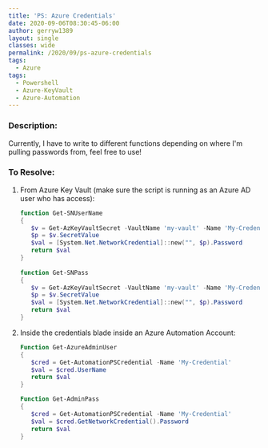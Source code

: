 ```yaml
---
title: 'PS: Azure Credentials'
date: 2020-09-06T08:30:45-06:00
author: gerryw1389
layout: single
classes: wide
permalink: /2020/09/ps-azure-credentials
tags:
  - Azure
tags:
  - Powershell
  - Azure-KeyVault
  - Azure-Automation
---
```

<!--more-->

### Description:

Currently, I have to write to different functions depending on where I'm pulling passwords from, feel free to use!

### To Resolve:

1. From Azure Key Vault (make sure the script is running as an Azure AD user who has access):

   ```powershell
   function Get-SNUserName
   {
      $v = Get-AzKeyVaultSecret -VaultName 'my-vault' -Name 'My-Credential'
      $p = $v.SecretValue
      $val = [System.Net.NetworkCredential]::new("", $p).Password
      return $val
   }
      
   function Get-SNPass
   {
      $v = Get-AzKeyVaultSecret -VaultName 'my-vault' -Name 'My-Credential'
      $p = $v.SecretValue
      $val = [System.Net.NetworkCredential]::new("", $p).Password
      return $val
   }
   ```

2. Inside the credentials blade inside an Azure Automation Account:

   ```powershell
   Function Get-AzureAdminUser
   {
      $cred = Get-AutomationPSCredential -Name 'My-Credential'
      $val = $cred.UserName
      return $val
   }

   Function Get-AdminPass
   {
      $cred = Get-AutomationPSCredential -Name 'My-Credential'
      $val = $cred.GetNetworkCredential().Password
      return $val
   }
   ```
